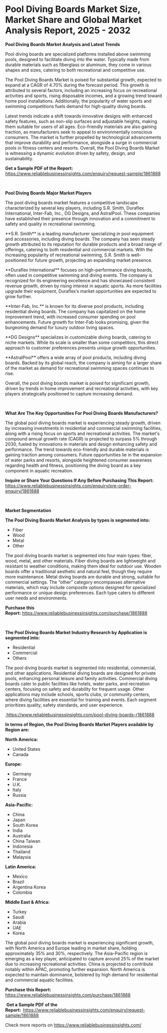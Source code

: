 <p><h1>Pool Diving Boards Market Size, Market Share and Global Market Analysis Report, 2025 - 2032</h1></p><p><strong>Pool Diving Boards Market Analysis and Latest Trends</strong></p>
<p><p>Pool diving boards are specialized platforms installed above swimming pools, designed to facilitate diving into the water. Typically made from durable materials such as fiberglass or aluminum, they come in various shapes and sizes, catering to both recreational and competitive use. </p><p>The Pool Diving Boards Market is poised for substantial growth, expected to expand at a CAGR of 4.70% during the forecast period. This growth is attributed to several factors, including an increasing focus on recreational activities and sports, rising disposable incomes, and a growing trend toward home pool installations. Additionally, the popularity of water sports and swimming competitions fuels demand for high-quality diving boards.</p><p>Latest trends indicate a shift towards innovative designs with enhanced safety features, such as non-slip surfaces and adjustable heights, making them suitable for users of all ages. Eco-friendly materials are also gaining traction, as manufacturers seek to appeal to environmentally conscious consumers. The market is further propelled by technological advancements that improve durability and performance, alongside a surge in commercial pools in fitness centers and resorts. Overall, the Pool Diving Boards Market is witnessing a dynamic evolution driven by safety, design, and sustainability.</p></p>
<p><strong>Get a Sample PDF of the Report:&nbsp;</strong> <a href="https://www.reliablebusinessinsights.com/enquiry/request-sample/1861888?utm_campaign=2278&utm_medium=2&utm_source=Github&utm_content=ia&utm_term=04042025&utm_id=pool-diving-boards">https://www.reliablebusinessinsights.com/enquiry/request-sample/1861888</a></p>
<p>&nbsp;</p>
<p><strong>Pool Diving Boards Major Market Players</strong></p>
<p><p>The pool diving boards market features a competitive landscape characterized by several key players, including S.R. Smith, Duraflex International, Inter-Fab, Inc., DG Designs, and AstralPool. These companies have established their presence through innovation and a commitment to safety and quality in recreational swimming.</p><p>**S.R. Smith** is a leading manufacturer specializing in pool equipment and accessories, including diving boards. The company has seen steady growth attributed to its reputation for durable products and a broad range of offerings, catering to both residential and commercial markets. With the increasing popularity of recreational swimming, S.R. Smith is well-positioned for future growth, projecting an expanding market presence.</p><p>**Duraflex International** focuses on high-performance diving boards, often used in competitive swimming and diving events. The company is recognized for its engineering excellence and has showcased consistent revenue growth, driven by rising interest in aquatic sports. As more facilities upgrade their equipment, Duraflex’s market opportunities are expected to grow further.</p><p>**Inter-Fab, Inc.** is known for its diverse pool products, including residential diving boards. The company has capitalized on the home improvement trend, with increased consumer spending on pool enhancements. Future growth for Inter-Fab looks promising, given the burgeoning demand for luxury outdoor living spaces.</p><p>**DG Designs** specializes in customizable diving boards, catering to niche markets. While its scale is smaller than some competitors, this direct approach to customer preferences presents unique growth opportunities.</p><p>**AstralPool** offers a wide array of pool products, including diving boards. Backed by its global reach, the company is aiming for a larger share of the market as demand for recreational swimming spaces continues to rise.</p><p>Overall, the pool diving boards market is poised for significant growth, driven by trends in home improvement and recreational activities, with key players strategically positioned to capture increasing demand.</p></p>
<p>&nbsp;</p>
<p><strong>What Are The Key Opportunities For Pool Diving Boards Manufacturers?</strong></p>
<p><p>The global pool diving boards market is experiencing steady growth, driven by increasing investments in residential and commercial swimming facilities, along with a rising focus on sports and recreational activities. The market's compound annual growth rate (CAGR) is projected to surpass 5% through 2030, fueled by innovations in materials and design enhancing safety and performance. The trend towards eco-friendly and durable materials is gaining traction among consumers. Future opportunities lie in the expansion of water parks and resorts, alongside heightened consumer awareness regarding health and fitness, positioning the diving board as a key component in aquatic recreation.</p></p>
<p><strong>Inquire or Share Your Questions If Any Before Purchasing This Report:</strong> <a href="https://www.reliablebusinessinsights.com/enquiry/pre-order-enquiry/1861888?utm_campaign=2278&utm_medium=2&utm_source=Github&utm_content=ia&utm_term=04042025&utm_id=pool-diving-boards">https://www.reliablebusinessinsights.com/enquiry/pre-order-enquiry/1861888</a></p>
<p>&nbsp;</p>
<p><strong>Market Segmentation</strong></p>
<p><strong>The Pool Diving Boards Market Analysis by types is segmented into:</strong></p>
<p><ul><li>Fiber</li><li>Wood</li><li>Metal</li><li>Other</li></ul></p>
<p><p>The pool diving boards market is segmented into four main types: fiber, wood, metal, and other materials. Fiber diving boards are lightweight and resistant to weather conditions, making them ideal for outdoor use. Wooden boards offer a traditional aesthetic and natural feel, though they require more maintenance. Metal diving boards are durable and strong, suitable for commercial settings. The “other” category encompasses alternative materials, which may include composite options designed for specialized performance or unique design preferences. Each type caters to different user needs and environments.</p></p>
<p><strong>Purchase this Report:&nbsp;</strong><a href="https://www.reliablebusinessinsights.com/purchase/1861888?utm_campaign=2278&utm_medium=2&utm_source=Github&utm_content=ia&utm_term=04042025&utm_id=pool-diving-boards">https://www.reliablebusinessinsights.com/purchase/1861888</a></p>
<p>&nbsp;</p>
<p><strong>The Pool Diving Boards Market Industry Research by Application is segmented into:</strong></p>
<p><ul><li>Residential</li><li>Commercial</li><li>Others</li></ul></p>
<p><p>The pool diving boards market is segmented into residential, commercial, and other applications. Residential diving boards are designed for private pools, enhancing personal leisure and family activities. Commercial diving boards cater to public facilities like hotels, water parks, and recreation centers, focusing on safety and durability for frequent usage. Other applications may include schools, sports clubs, or community centers, where diving facilities are essential for training and events. Each segment prioritizes quality, safety standards, and user experience.</p></p>
<p><a href="https://www.reliablebusinessinsights.com/pool-diving-boards-r1861888?utm_campaign=2278&utm_medium=2&utm_source=Github&utm_content=ia&utm_term=04042025&utm_id=pool-diving-boards">&nbsp;https://www.reliablebusinessinsights.com/pool-diving-boards-r1861888</a></p>
<p><strong>In terms of Region, the Pool Diving Boards Market Players available by Region are:</strong></p>
<p>
    <p> <strong> North America: </strong>
        <ul>
            <li>United States</li>
            <li>Canada</li>
        </ul>
        </p> 
    <p> <strong> Europe: </strong>
        <ul>
            <li>Germany</li>
            <li>France</li>
            <li>U.K.</li>
            <li>Italy</li>
            <li>Russia</li>
        </ul>
        </p> 
    <p> <strong> Asia-Pacific: </strong>
        <ul>
            <li>China</li>
            <li>Japan</li>
            <li>South Korea</li>
            <li>India</li>
            <li>Australia</li>
            <li>China Taiwan</li>
            <li>Indonesia</li>
            <li>Thailand</li>
            <li>Malaysia</li>
        </ul>
        </p> 
    <p> <strong> Latin America: </strong>
        <ul>
            <li>Mexico</li>
            <li>Brazil</li>
            <li>Argentina Korea</li>
            <li>Colombia</li>
        </ul>
        </p> 
    <p> <strong> Middle East & Africa: </strong>
        <ul>
            <li>Turkey</li>
            <li>Saudi</li>
            <li>Arabia</li>
            <li>UAE</li>
            <li>Korea</li>
        </ul>
    </p>
    </p>
<p><p>The global pool diving boards market is experiencing significant growth, with North America and Europe leading in market share, holding approximately 35% and 30%, respectively. The Asia-Pacific region is emerging as a key player, anticipated to capture around 25% of the market due to increasing recreational activities. China is projected to contribute notably within APAC, promoting further expansion. North America is expected to maintain dominance, bolstered by high demand for residential and commercial aquatic facilities.</p></p>
<p><strong>Purchase this Report: </strong><a href="https://www.reliablebusinessinsights.com/purchase/1861888?utm_campaign=2278&utm_medium=2&utm_source=Github&utm_content=ia&utm_term=04042025&utm_id=pool-diving-boards">https://www.reliablebusinessinsights.com/purchase/1861888</a></p>
<p>&nbsp;<strong>Get a Sample PDF of the Report:&nbsp;&nbsp;</strong><a href="https://www.reliablebusinessinsights.com/enquiry/request-sample/1861888?utm_campaign=2278&utm_medium=2&utm_source=Github&utm_content=ia&utm_term=04042025&utm_id=pool-diving-boards">https://www.reliablebusinessinsights.com/enquiry/request-sample/1861888</a></p>
<p><strong></strong></p>
<p>Check more reports on <a href="https://www.reliablebusinessinsights.com/?utm_campaign=2278&utm_medium=2&utm_source=Github&utm_content=ia&utm_term=04042025&utm_id=pool-diving-boards">https://www.reliablebusinessinsights.com/</a></p>